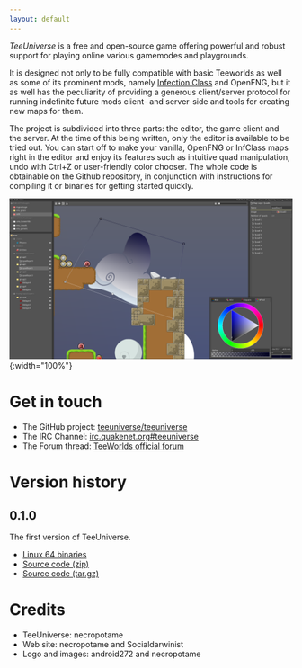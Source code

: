 ```yaml
---
layout: default
---
```


*TeeUniverse* is a free and open-source game offering powerful and robust support for playing online various gamemodes and playgrounds.

It is designed not only to be fully compatible with basic Teeworlds as well as some of its prominent mods,
namely [Infection Class](https://github.com/necropotame/teeworlds-infclass) and OpenFNG,
but it as well has the peculiarity of providing a generous client/server protocol for running indefinite future mods client- and server-side and tools for creating new maps for them.

The project is subdivided into three parts:
the editor, the game client and the server.
At the time of this being written, only the editor is available to be tried out.
You can start off to make your vanilla, OpenFNG or InfClass maps right in the editor
and enjoy its features such as intuitive quad manipulation,
undo with Ctrl+Z or user-friendly color chooser.
The whole code is obtainable on the Github repository,
in conjunction with instructions for compiling it or binaries for getting started quickly. 

![Screenshot of TeeUniverse Editor](/images/screenshot.png){:width="100%"}

# Get in touch #

* The GitHub project: [teeuniverse/teeuniverse](https://github.com/teeuniverse/teeuniverse)
* The IRC Channel: [irc.quakenet.org#teeuniverse](https://webchat.quakenet.org/?randomnick=0&channels=teeuniverse&prompt=1)
* The Forum thread: [TeeWorlds official forum](https://www.teeworlds.com/forum/viewtopic.php?id=11710)

# Version history #

## 0.1.0 ##

The first version of TeeUniverse.

* [Linux 64 binaries](https://github.com/teeuniverse/teeuniverse/releases/download/v0.1.0/teeuniverse-0.1-linux_x86_64.tar.gz)
* [Source code (zip)](https://github.com/teeuniverse/teeuniverse/archive/v0.1.0.zip)
* [Source code (tar.gz)](https://github.com/teeuniverse/teeuniverse/archive/v0.1.0.tar.gz)

# Credits #

* TeeUniverse: necropotame
* Web site: necropotame and Socialdarwinist
* Logo and images: android272 and necropotame

